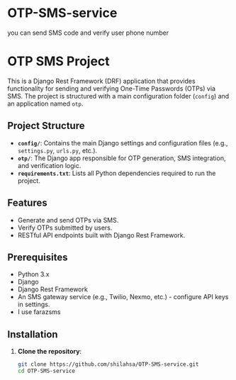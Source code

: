 # OTP-SMS-service
you can send SMS code and verify user phone number

# OTP SMS Project

This is a Django Rest Framework (DRF) application that provides functionality for sending and verifying One-Time Passwords (OTPs) via SMS. The project is structured with a main configuration folder (`config`) and an application named `otp`.

## Project Structure
- **`config/`**: Contains the main Django settings and configuration files (e.g., `settings.py`, `urls.py`, etc.).
- **`otp/`**: The Django app responsible for OTP generation, SMS integration, and verification logic.
- **`requirements.txt`**: Lists all Python dependencies required to run the project.

## Features
- Generate and send OTPs via SMS.
- Verify OTPs submitted by users.
- RESTful API endpoints built with Django Rest Framework.

## Prerequisites
- Python 3.x
- Django
- Django Rest Framework
- An SMS gateway service (e.g., Twilio, Nexmo, etc.) - configure API keys in settings.
- I use farazsms

## Installation

1. **Clone the repository**:
   ```bash
   git clone https://github.com/shilahsa/OTP-SMS-service.git
   cd OTP-SMS-service